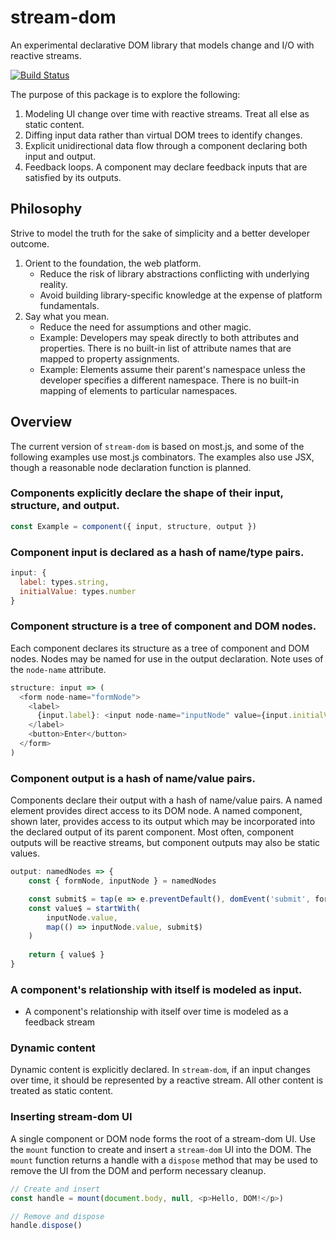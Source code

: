 # stream-dom

An experimental declarative DOM library that models change and I/O with reactive streams.

[![Build Status](https://travis-ci.org/brandonpayton/stream-dom.svg?branch=master)](https://travis-ci.org/brandonpayton/stream-dom)

The purpose of this package is to explore the following:

1. Modeling UI change over time with reactive streams. Treat all else as static content.
2. Diffing input data rather than virtual DOM trees to identify changes.
3. Explicit unidirectional data flow through a component declaring both input and output.
4. Feedback loops. A component may declare feedback inputs that are satisfied by its outputs.

## Philosophy

Strive to model the truth for the sake of simplicity and a better developer outcome.

1. Orient to the foundation, the web platform.
    * Reduce the risk of library abstractions conflicting with underlying reality.
    * Avoid building library-specific knowledge at the expense of platform fundamentals.
2. Say what you mean.
    * Reduce the need for assumptions and other magic.
    * Example: Developers may speak directly to both attributes and properties. There is no built-in list of attribute names that are mapped to property assignments.
    * Example: Elements assume their parent's namespace unless the developer specifies a different namespace. There is no built-in mapping of elements to particular namespaces. 
 
## Overview

The current version of `stream-dom` is based on most.js, and some of the following examples use most.js combinators. The examples also use JSX, though a reasonable node declaration function is planned.

### Components explicitly declare the shape of their input, structure, and output.

```javascript
const Example = component({ input, structure, output })
```

### Component input is declared as a hash of name/type pairs.
```javascript
input: {
  label: types.string,
  initialValue: types.number
}
```

### Component structure is a tree of component and DOM nodes.

Each component declares its structure as a tree of component and DOM nodes. Nodes may be named for use in the output declaration. Note uses of the `node-name` attribute.
```javascript
structure: input => (
  <form node-name="formNode">
    <label>
      {input.label}: <input node-name="inputNode" value={input.initialValue} />
    </label>
    <button>Enter</button>
  </form>
)
```

### Component output is a hash of name/value pairs.

Components declare their output with a hash of name/value pairs. A named element provides direct access to its DOM node. A named component, shown later, provides access to its output which may be incorporated into the declared output of its parent component. Most often, component outputs will be reactive streams, but component outputs may  also be static values.

```javascript
output: namedNodes => {
    const { formNode, inputNode } = namedNodes

    const submit$ = tap(e => e.preventDefault(), domEvent('submit', formNode))
    const value$ = startWith(
        inputNode.value,
        map(() => inputNode.value, submit$)
    )
        
    return { value$ }    
}
```

### A component's relationship with itself is modeled as input.

* A component's relationship with itself over time is modeled as a feedback stream


### Dynamic content

Dynamic content is explicitly declared. In `stream-dom`, if an input changes over time, it should be represented by a reactive stream. All other content is treated as static content.

### Inserting stream-dom UI

A single component or DOM node forms the root of a stream-dom UI. Use the `mount` function to create and insert a `stream-dom` UI into the DOM. The `mount` function returns a handle with a `dispose` method that may be used to remove the UI from the DOM and perform necessary cleanup.

```javascript
// Create and insert
const handle = mount(document.body, null, <p>Hello, DOM!</p>)

// Remove and dispose
handle.dispose()
```
